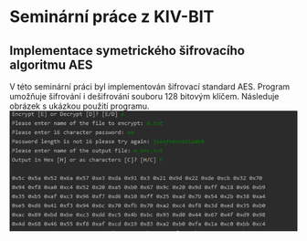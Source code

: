 # Seminární práce z KIV-BIT
## Implementace symetrického šifrovacího algoritmu AES

V této seminární práci byl implementován šifrovací standard AES. Program umožňuje šifrování i dešifrování souboru 128 bitovým klíčem. Následuje obrázek s ukázkou použití programu. ![alt-image](usage.PNG)
